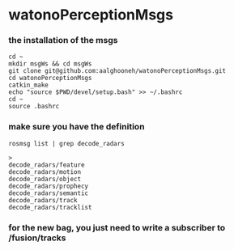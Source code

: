 # watonoPerceptionMsgs

### the installation of the msgs
```
cd ~
mkdir msgWs && cd msgWs
git clone git@github.com:aalghooneh/watonoPerceptionMsgs.git
cd watonoPerceptionMsgs
catkin_make
echo "source $PWD/devel/setup.bash" >> ~/.bashrc
cd ~
source .bashrc
```
### make sure you have the definition

```
rosmsg list | grep decode_radars

>
decode_radars/feature
decode_radars/motion
decode_radars/object
decode_radars/prophecy
decode_radars/semantic
decode_radars/track
decode_radars/tracklist
```

### for the new bag, you just need to write a subscriber to /fusion/tracks
